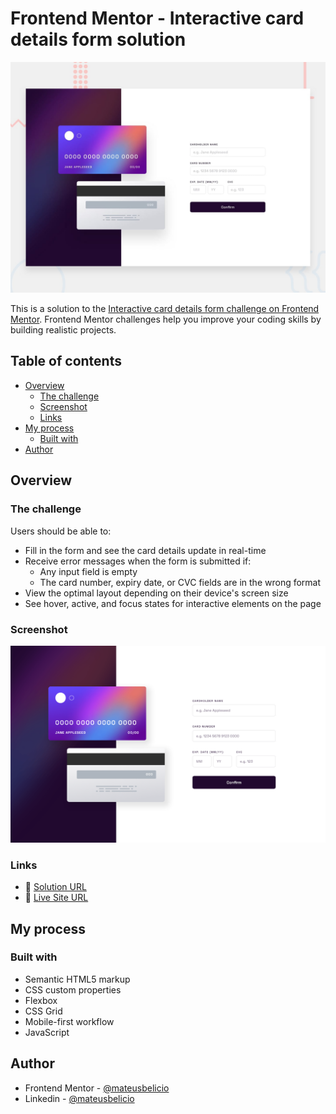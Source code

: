 # Frontend Mentor - Interactive card details form solution

![Design preview for the Interactive card details form coding challenge](./design/desktop-preview.jpg)

This is a solution to the [Interactive card details form challenge on Frontend Mentor](https://www.frontendmentor.io/challenges/interactive-card-details-form-XpS8cKZDWw). Frontend Mentor challenges help you improve your coding skills by building realistic projects.

## Table of contents

- [Overview](#overview)
  - [The challenge](#the-challenge)
  - [Screenshot](#screenshot)
  - [Links](#links)
- [My process](#my-process)
  - [Built with](#built-with)
- [Author](#author)

## Overview

### The challenge

Users should be able to:

- Fill in the form and see the card details update in real-time
- Receive error messages when the form is submitted if:
  - Any input field is empty
  - The card number, expiry date, or CVC fields are in the wrong format
- View the optimal layout depending on their device's screen size
- See hover, active, and focus states for interactive elements on the page

### Screenshot

![](./design/desktop-result.png)

### Links

- 🔗 [Solution URL](https://github.com/mateusbelicio/interactive-card-details-form)
- 🔗 [Live Site URL](https://mateusbelicio.github.io/interactive-card-details-form/)

## My process

### Built with

- Semantic HTML5 markup
- CSS custom properties
- Flexbox
- CSS Grid
- Mobile-first workflow
- JavaScript

## Author

- Frontend Mentor - [@mateusbelicio](https://www.frontendmentor.io/profile/mateusbelicio)
- Linkedin - [@mateusbelicio](https://www.linkedin.com/in/mateusbelicio)
